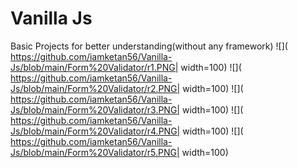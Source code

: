 # Vanilla Js
 Basic Projects for better understanding(without any framework)
![]( https://github.com/iamketan56/Vanilla-Js/blob/main/Form%20Validator/r1.PNG| width=100)
![]( https://github.com/iamketan56/Vanilla-Js/blob/main/Form%20Validator/r2.PNG| width=100)
![]( https://github.com/iamketan56/Vanilla-Js/blob/main/Form%20Validator/r3.PNG| width=100)
![]( https://github.com/iamketan56/Vanilla-Js/blob/main/Form%20Validator/r4.PNG| width=100)
![]( https://github.com/iamketan56/Vanilla-Js/blob/main/Form%20Validator/r5.PNG| width=100)
